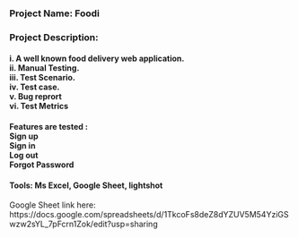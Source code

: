 <h3>Project Name: Foodi</h3>
<h3>Project Description:</h3>
<h4>
  i. A well known food delivery web application. <br>
  ii. Manual Testing. <br>
  iii. Test Scenario. <br>
  iv. Test case. <br>
  v. Bug reprort <br>
  vi. Test Metrics <br>
</h4>

<h4>
  Features are tested : <br>
  <t>Sign up</t><br>
  <t>Sign in</t><br>
  <t>Log out</t><br>
  <t>Forgot Password</t><br>
</h4>
<h4>Tools:  Ms Excel, Google Sheet, lightshot</h4>
<p>Google Sheet link here: https://docs.google.com/spreadsheets/d/1TkcoFs8deZ8dYZUV5M54YziGSwzw2sYL_7pFcrn1Zok/edit?usp=sharing </p>
